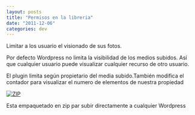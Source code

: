 ```yaml
---
layout: posts
title: "Permisos en la libreria"
date: "2011-12-06"
categories: dev
---
```


Limitar a los usuario el visionado de sus fotos.

Por defecto Wordpress no limita la visibilidad de los medios subidos. Así que cualquier usuario puede visualizar cualquier recurso de otro usuario.

El plugin limita según propietario del media subido.También modifica el contador para visualizar el numero de elementos de nuestra propiedad

[![](images/archive.png "ZIP")](https://luispuente.net/wp-content/uploads/2011/12/libraryown.zip)

Esta empaquetado en zip par subir directamente a cualquier Wordpress
